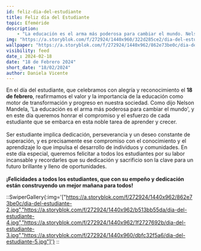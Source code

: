 ```yaml
---
id: feliz-dia-del-estudiante
title: Feliz día del Estudiante
topic: Efeméride
description:
    - "La educación es el arma más poderosa para cambiar el mundo. Nelson Mandela. ¡Felicidades a ti estudiante, que realizas una de las labores más nobles: estudiar!."
img: "https://a.storyblok.com/f/272924/1440x960/322d285ce2/dia-del-estudiante-1.jpg"
wallpaper: "https://a.storyblok.com/f/272924/1440x962/862e73be0c/dia-del-estudiante-2.jpg"
visibility: feed
date_: 2024-02-18
date: "18 de Febrero 2024"
short_date: "18/02/2024"
author: Daniela Vicente
---
```

En el día del estudiante, que celebramos con alegría y reconocimiento el **18 de febrero**, reafirmamos el valor y la importancia de la educación como motor de transformación y progreso en nuestra sociedad. Como dijo Nelson Mandela, 'La educación es el arma más poderosa para cambiar el mundo', y en este día queremos honrar el compromiso y el esfuerzo de cada estudiante que se embarca en esta noble tarea de aprender y crecer. 
<br /><br />
Ser estudiante implica dedicación, perseverancia y un deseo constante de superación, y es precisamente ese compromiso con el conocimiento y el aprendizaje lo que impulsa el desarrollo de individuos y comunidades. En este día especial, queremos felicitar a todos los estudiantes por su labor incansable y recordarles que su dedicación y sacrificio son la clave para un futuro brillante y lleno de oportunidades. 
<br /><br />
**¡Felicidades a todos los estudiantes, que con su empeño y dedicación están construyendo un mejor mañana para todos!**

::SwiperGallery{:img='["https://a.storyblok.com/f/272924/1440x962/862e73be0c/dia-del-estudiante-2.jpg","https://a.storyblok.com/f/272924/1440x962/b513bb55da/dia-del-estudiante-4.jpg","https://a.storyblok.com/f/272924/1440x962/1f2727692b/dia-del-estudiante-3.jpg","https://a.storyblok.com/f/272924/1440x960/dbfc32f5a6/dia-del-estudiante-5.jpg"]'}
::